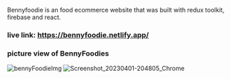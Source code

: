 Bennyfoodie is an food ecommerce website that was built with redux toolkit, firebase and react.
### live link: https://bennyfoodie.netlify.app/
### picture view of BennyFoodies
![bennyFoodieImg](https://user-images.githubusercontent.com/101554359/229343605-56ed59f3-9ad5-44f9-9be9-6c0b5ff1e8bd.png)
![Screenshot_20230401-204805_Chrome](https://user-images.githubusercontent.com/101554359/229343609-08545ec0-06cd-4f7c-ad69-0761556131a0.jpg)


